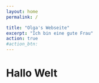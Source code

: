 ```yaml
---
layout: home
permalink: /

title: "Olga's Webseite"
excerpt: "Ich bin eine gute Frau"
action: true
#action_btn:
---
```


# Hallo Welt
